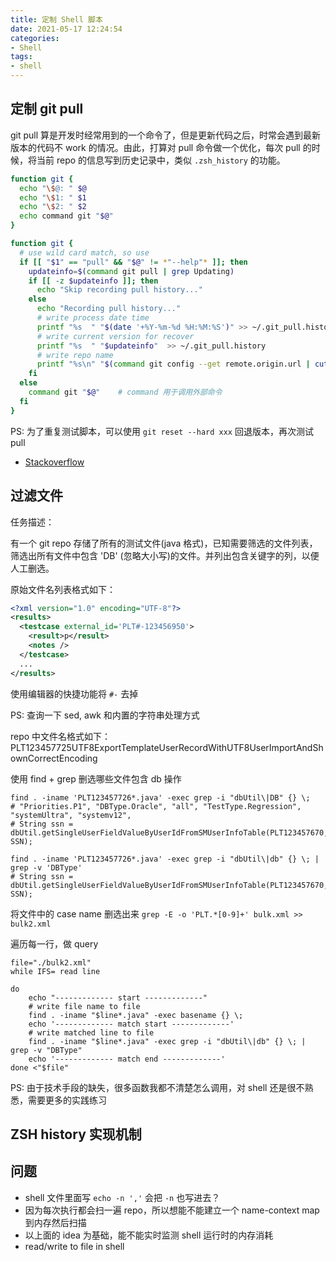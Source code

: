 ```yaml
---
title: 定制 Shell 脚本
date: 2021-05-17 12:24:54
categories:
- Shell
tags:
- shell
---
```


## 定制 git pull

git pull 算是开发时经常用到的一个命令了，但是更新代码之后，时常会遇到最新版本的代码不 work 的情况。由此，打算对 pull 命令做一个优化，每次 pull 的时候，将当前 repo 的信息写到历史记录中，类似 `.zsh_history` 的功能。

```sh
function git {
  echo "\$@: " $@
  echo "\$1: " $1
  echo "\$2: " $2
  echo command git "$@"
}
```

```bash
function git {
  # use wild card match, so use 
  if [[ "$1" == "pull" && "$@" != *"--help"* ]]; then
    updateinfo=$(command git pull | grep Updating)
    if [[ -z $updateinfo ]]; then
      echo "Skip recording pull history..."
    else
      echo "Recording pull history..."
      # write process date time
      printf "%s  " "$(date '+%Y-%m-%d %H:%M:%S')" >> ~/.git_pull.history
      # write current version for recover
      printf "%s  " "$updateinfo"  >> ~/.git_pull.history
      # write repo name
      printf "%s\n" "$(command git config --get remote.origin.url | cut -d '/' -f 2)"  >> ~/.git_pull.history
    fi
  else
    command git "$@"    # command 用于调用外部命令
  fi
}
```

PS: 为了重复测试脚本，可以使用 `git reset --hard xxx` 回退版本，再次测试 pull

* [Stackoverflow](https://stackoverflow.com/questions/3538774/is-it-possible-to-override-git-command-by-git-alias)

## 过滤文件

任务描述：

有一个 git repo 存储了所有的测试文件(java 格式)，已知需要筛选的文件列表，筛选出所有文件中包含 'DB' (忽略大小写)的文件。并列出包含关键字的列，以便人工删选。

原始文件名列表格式如下：

```xml
<?xml version="1.0" encoding="UTF-8"?>
<results>
  <testcase external_id='PLT#-123456950'>
    <result>p</result>
    <notes />
  </testcase>
  ...
</results>
```

使用编辑器的快捷功能将 `#-` 去掉

PS: 查询一下 sed, awk 和内置的字符串处理方式

repo 中文件名格式如下：PLT123457725UTF8ExportTemplateUserRecordWithUTF8UserImportAndShownCorrectEncoding

使用 find + grep 删选哪些文件包含 db 操作

```shell
find . -iname 'PLT123457726*.java' -exec grep -i "dbUtil\|DB" {} \;
# "Priorities.P1", "DBType.Oracle", "all", "TestType.Regression", "systemUltra", "systemv12",
# String ssn = dbUtil.getSingleUserFieldValueByUserIdFromSMUserInfoTable(PLT123457670, SSN);

find . -iname 'PLT123457726*.java' -exec grep -i "dbUtil\|db" {} \; | grep -v 'DBType'
# String ssn = dbUtil.getSingleUserFieldValueByUserIdFromSMUserInfoTable(PLT123457670, SSN);
```

将文件中的 case name 删选出来 `grep -E -o 'PLT.*[0-9]+' bulk.xml >> bulk2.xml`

遍历每一行，做 query

```shell
file="./bulk2.xml"
while IFS= read line

do
    echo "------------- start -------------"
    # write file name to file
    find . -iname "$line*.java" -exec basename {} \;
    echo '------------- match start -------------'
    # write matched line to file
    find . -iname "$line*.java" -exec grep -i "dbUtil\|db" {} \; | grep -v "DBType"
    echo '------------- match end -------------'
done <"$file"
```

PS: 由于技术手段的缺失，很多函数我都不清楚怎么调用，对 shell 还是很不熟悉，需要更多的实践练习

## ZSH history 实现机制

## 问题

* shell 文件里面写 `echo -n ','` 会把 `-n` 也写进去？
* 因为每次执行都会扫一遍 repo，所以想能不能建立一个 name-context map 到内存然后扫描
* 以上面的 idea 为基础，能不能实时监测 shell 运行时的内存消耗
* read/write to file in shell